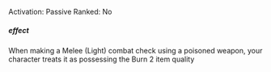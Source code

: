 Activation: Passive
Ranked: No
##### effect
When making a Melee (Light) combat check
using a poisoned weapon, your character
treats it as possessing the Burn 2 item
quality